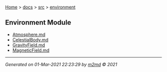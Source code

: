 [Home](../../index.md) > [docs](../../docs_index.md) > [src](../src_index.md) > [environment](environment_index.md)  

## Environment Module

- [Atmosphere.md](Atmosphere.md)
- [CelestialBody.md](CelestialBody.md)
- [GravityField.md](GravityField.md)
- [MagneticField.md](MagneticField.md)

***

*Generated on 01-Mar-2021 22:23:29 by [m2md](https://github.com/crgnam-research/m2md) © 2021*